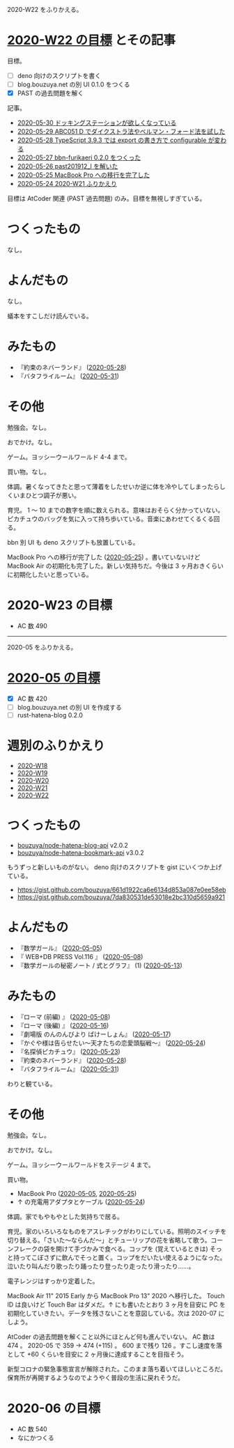 2020-W22 をふりかえる。

# [2020-W22 の目標][2020-05-24] とその記事

目標。

- [ ] deno 向けのスクリプトを書く
- [ ] blog.bouzuya.net の別 UI 0.1.0 をつくる
- [x] PAST の過去問題を解く

記事。

- [2020-05-30 ドッキングステーションが欲しくなっている][2020-05-30]
- [2020-05-29 ABC051 D でダイクストラ法やベルマン・フォード法を試した][2020-05-29]
- [2020-05-28 TypeScript 3.9.3 では export の書き方で configurable が変わる][2020-05-28]
- [2020-05-27 bbn-furikaeri 0.2.0 をつくった][2020-05-27]
- [2020-05-26 past201912_l を解いた][2020-05-26]
- [2020-05-25 MacBook Pro への移行を完了した][2020-05-25]
- [2020-05-24 2020-W21 ふりかえり][2020-05-24]

目標は AtCoder 関連 (PAST 過去問題) のみ。目標を無視しすぎている。

# つくったもの

なし。

# よんだもの

なし。

蟻本をすこしだけ読んでいる。

# みたもの

- 『約束のネバーランド』 ([2020-05-28][])
- 『バタフライルーム』 ([2020-05-31][])

# その他

勉強会。なし。

おでかけ。なし。

ゲーム。ヨッシーウールワールド 4-4 まで。

買い物。なし。

体調。暑くなってきたと思って薄着をしたせいか逆に体を冷やしてしまったらしくいまひとつ調子が悪い。

育児。 1 〜 10 までの数字を順に数えられる。意味はおそらく分かっていない。ピカチュウのバッグを気に入って持ち歩いている。音楽にあわせてくるくる回る。

bbn 別 UI も deno スクリプトも放置している。

MacBook Pro への移行が完了した ([2020-05-25][]) 。書いていないけど MacBook Air の初期化も完了した。新しい気持ちだ。今後は 3 ヶ月おきくらいに初期化したいと思っている。

# 2020-W23 の目標

- AC 数 490

---

2020-05 をふりかえる。

# [2020-05 の目標][2020-04-30]

- [x] AC 数 420
- [ ] blog.bouzuya.net の別 UI を作成する
- [ ] rust-hatena-blog 0.2.0

# 週別のふりかえり

- [2020-W18][2020-05-03]
- [2020-W19][2020-05-10]
- [2020-W20][2020-05-17]
- [2020-W21][2020-05-24]
- [2020-W22][2020-05-31]

# つくったもの

- [bouzuya/node-hatena-blog-api][] v2.0.2
- [bouzuya/node-hatena-bookmark-api][] v3.0.2

もうずっと新しいものがない。 deno 向けのスクリプトを gist にいくつか上げている。

- <https://gist.github.com/bouzuya/661d1922ca6e6134d853a087e0ee58eb>
- <https://gist.github.com/bouzuya/7da830531de53018e2bc310d5659a921>

# よんだもの

- 『数学ガール』 ([2020-05-05][])
- 『 WEB+DB PRESS Vol.116 』 ([2020-05-08][])
- 『数学ガールの秘密ノート / 式とグラフ』 (1) ([2020-05-13][])

# みたもの

- 『ローマ (前編) 』 ([2020-05-08][])
- 『ローマ (後編) 』 ([2020-05-16][])
- 『劇場版 のんのんびより ばけーしょん』 ([2020-05-17][])
- 『かぐや様は告らせたい～天才たちの恋愛頭脳戦～』 ([2020-05-24][])
- 『名探偵ピカチュウ』 ([2020-05-23][])
- 『約束のネバーランド』 ([2020-05-28][])
- 『バタフライルーム』 ([2020-05-31][])

わりと観ている。

# その他

勉強会。なし。

おでかけ。なし。

ゲーム。ヨッシーウールワールドをステージ 4 まで。

買い物。

- MacBook Pro ([2020-05-05][], [2020-05-25][])
- ↑ の充電用アダプタとケーブル ([2020-05-24][])

体調。家でもやもやとした気持ちで居る。

育児。家のいろいろなものをアスレチックがわりにしている。照明のスイッチを切り替える。「さいた〜ならんだ〜」とチューリップの花を省略して歌う。コーンフレークの袋を開けて手づかみで食べる。コップを (覚えているときは) そっと持ってこぼさずに飲んでそっと置く。コップをだいたい使えるようになった。泣いたり叫んだり歌ったり踊ったり登ったり走ったり滑ったり……。

電子レンジはすっかり定着した。

MacBook Air 11" 2015 Early から MacBook Pro 13" 2020 へ移行した。 Touch ID は良いけど Touch Bar はダメだ。↑ にも書いたとおり 3 ヶ月を目安に PC を初期化していきたい。データを残さないことを意図している。次は 2020-07 にしよう。

AtCoder の過去問題を解くこと以外にほとんど何も進んでいない。 AC 数は 474 。 2020-05 で 359 -> 474 (+115) 。 600 まで残り 126 。すこし速度を落として +60 くらいを目安に 2 ヶ月後に達成することを目指そう。

新型コロナの緊急事態宣言が解除された。このまま落ち着いてほしいところだ。保育所が再開するようなのでようやく普段の生活に戻れそうだ。

# 2020-06 の目標

- AC 数 540
- なにかつくる

[2020-04-30]: https://blog.bouzuya.net/2020/04/30/
[2020-05-03]: https://blog.bouzuya.net/2020/05/03/
[2020-05-05]: https://blog.bouzuya.net/2020/05/05/
[2020-05-08]: https://blog.bouzuya.net/2020/05/08/
[2020-05-10]: https://blog.bouzuya.net/2020/05/10/
[2020-05-13]: https://blog.bouzuya.net/2020/05/13/
[2020-05-16]: https://blog.bouzuya.net/2020/05/16/
[2020-05-17]: https://blog.bouzuya.net/2020/05/17/
[2020-05-23]: https://blog.bouzuya.net/2020/05/23/
[2020-05-24]: https://blog.bouzuya.net/2020/05/24/
[2020-05-25]: https://blog.bouzuya.net/2020/05/25/
[2020-05-26]: https://blog.bouzuya.net/2020/05/26/
[2020-05-27]: https://blog.bouzuya.net/2020/05/27/
[2020-05-28]: https://blog.bouzuya.net/2020/05/28/
[2020-05-29]: https://blog.bouzuya.net/2020/05/29/
[2020-05-30]: https://blog.bouzuya.net/2020/05/30/
[2020-05-31]: https://blog.bouzuya.net/2020/05/31/
[bouzuya/node-hatena-blog-api]: https://github.com/bouzuya/node-hatena-blog-api
[bouzuya/node-hatena-bookmark-api]: https://github.com/bouzuya/node-hatena-bookmark-api
